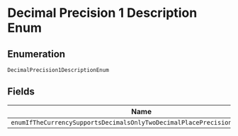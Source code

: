 
# Decimal Precision 1 Description Enum

## Enumeration

`DecimalPrecision1DescriptionEnum`

## Fields

| Name |
|  --- |
| `enumIfTheCurrencySupportsDecimalsOnlyTwoDecimalPlacePrecisionIsSupported` |

